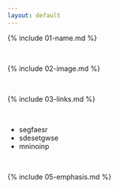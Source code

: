 ```yaml
---
layout: default
---
```


{% include 01-name.md %}

<br>

{% include 02-image.md %}

<br>

{% include 03-links.md %}

<br>

* segfaesr
* sdesetgwse
* mninoinp

<br>

{% include 05-emphasis.md %}
